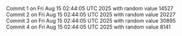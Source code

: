Commit 1 on Fri Aug 15 02:44:05 UTC 2025 with random value 14527
Commit 2 on Fri Aug 15 02:44:05 UTC 2025 with random value 20227
Commit 3 on Fri Aug 15 02:44:05 UTC 2025 with random value 30895
Commit 4 on Fri Aug 15 02:44:05 UTC 2025 with random value 8141
